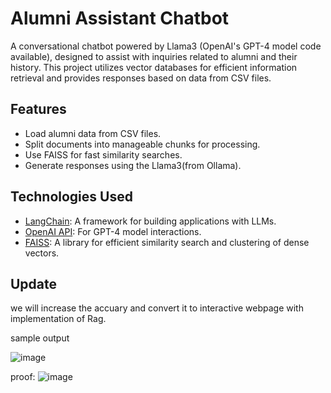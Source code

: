 # Alumni Assistant Chatbot

A conversational chatbot powered by Llama3 (OpenAI's GPT-4 model code available), designed to assist with inquiries related to alumni and their history. This project utilizes vector databases for efficient information retrieval and provides responses based on data from CSV files.

## Features

- Load alumni data from CSV files.
- Split documents into manageable chunks for processing.
- Use FAISS for fast similarity searches.
- Generate responses using the Llama3(from Ollama).

## Technologies Used

- [LangChain](https://github.com/hwchase17/langchain): A framework for building applications with LLMs.
- [OpenAI API](https://openai.com/api/): For GPT-4 model interactions.
- [FAISS](https://faiss.ai/): A library for efficient similarity search and clustering of dense vectors.

## Update

we will increase the accuary and convert it to interactive webpage with implementation of Rag.

sample output 


![image](https://github.com/user-attachments/assets/385ca0b9-e3d6-45d0-951c-e83348635e28)

proof:
![image](https://github.com/user-attachments/assets/470e4743-2713-4fe5-b3fb-f8eb71496e81)

